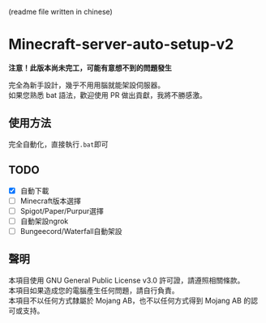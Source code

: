 (readme file written in chinese)
# Minecraft-server-auto-setup-v2
**注意！此版本尚未完工，可能有意想不到的問題發生**  
  
   
完全為新手設計，幾乎不用用腦就能架設伺服器。  
如果您熟悉 bat 語法，歡迎使用 PR 做出貢獻，我將不勝感激。
## 使用方法
完全自動化，直接執行`.bat`即可
## TODO
- [x] 自動下載
- [ ] Minecraft版本選擇
- [ ] Spigot/Paper/Purpur選擇
- [ ] 自動架設ngrok
- [ ] Bungeecord/Waterfall自動架設
## 聲明
本項目使用 GNU General Public License v3.0 許可證，請遵照相關條款。  
本項目如果造成您的電腦產生任何問題，請自行負責。  
本項目不以任何方式隸屬於 Mojang AB，也不以任何方式得到 Mojang AB 的認可或支持。
